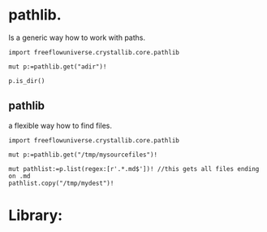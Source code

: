 # pathlib.

Is a generic way how to work with paths.

```golang
import freeflowuniverse.crystallib.core.pathlib

mut p:=pathlib.get("adir")! 

p.is_dir()

```

## pathlib

a flexible way how to find files.

```golang
import freeflowuniverse.crystallib.core.pathlib

mut p:=pathlib.get("/tmp/mysourcefiles")! 

mut pathlist:=p.list(regex:[r'.*.md$'])! //this gets all files ending on .md
pathlist.copy("/tmp/mydest")!

```

# Library: